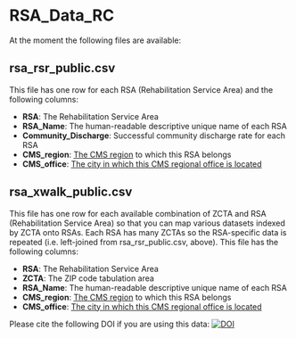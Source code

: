 # RSA_Data_RC

At the moment the following files are available:

## rsa_rsr_public.csv
This file has one row for each RSA (Rehabilitation Service Area) and the following columns:
* **RSA**: The Rehabilitation Service Area
* **RSA_Name**: The human-readable descriptive unique name of each RSA
* **Community_Discharge**: Successful community discharge rate for each RSA
* **CMS_region**: [The CMS region](https://www.cms.gov/about-cms/where-we-are/regional-offices) to which this RSA belongs
* **CMS_office**: [The city in which this CMS regional office is located](https://www.cms.gov/about-cms/where-we-are/regional-offices)

## rsa_xwalk_public.csv
This file has one row for each available combination of ZCTA and RSA (Rehabilitation Service Area) so that you can map various datasets indexed by ZCTA onto RSAs. Each RSA has many ZCTAs so the RSA-specific data is repeated (i.e. left-joined from rsa_rsr_public.csv, above). This file has the following columns:
* **RSA**: The Rehabilitation Service Area
* **ZCTA**: The ZIP code tabulation area
* **RSA_Name**: The human-readable descriptive unique name of each RSA
* **CMS_region**: [The CMS region](https://www.cms.gov/about-cms/where-we-are/regional-offices) to which this RSA belongs
* **CMS_office**: [The city in which this CMS regional office is located](https://www.cms.gov/about-cms/where-we-are/regional-offices)

Please cite the following DOI if you are using this data: [![DOI](https://zenodo.org/badge/DOI/10.5281/zenodo.13983385.svg)](https://doi.org/10.5281/zenodo.13983385)
